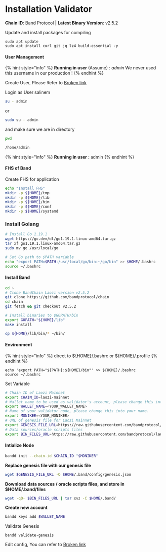 # Installation Validator

**Chain ID**: Band Protocol | **Latest Binary Version**: v2.5.2

Update and install packages for compiling

```
sudo apt update
sudo apt install curl git jq lz4 build-essential -y
```

#### User Management

{% hint style="info" %}
**Running in user** (Assume) : _admin_ We never used this username in our production !
{% endhint %}

Create User, Please Refer to [Broken link](broken-reference "mention")

Login as User salinem

```bash
su - admin
```

or

```bash
sudo su - admin
```

and make sure we are in directory

```bash
pwd

/home/admin
```

{% hint style="info" %}
**Running in user** : admin
{% endhint %}

#### FHS of Band

Create FHS for application

```bash
echo "Install FHS"
mkdir -p ${HOME}/tmp
mkdir -p ${HOME}/lib
mkdir -p ${HOME}/bin
mkdir -p ${HOME}/conf
mkdir -p ${HOME}/systemd
```

### Install Golang

```bash
# Install Go 1.19.1
wget https://go.dev/dl/go1.19.1.linux-amd64.tar.gz
tar xf go1.19.1.linux-amd64.tar.gz
sudo mv go /usr/local/go

# Set Go path to $PATH variable
echo "export PATH=$PATH:/usr/local/go/bin:~/go/bin" >> $HOME/.bashrc
source ~/.bashrc
```

#### Install Band

```bash
cd ~
# Clone BandChain Laozi version v2.5.2
git clone https://github.com/bandprotocol/chain
cd chain
git fetch && git checkout v2.5.2

# Install binaries to $GOPATH/bin
export GOPATH="${HOME}/lib"
make install

cp ${HOME}/lib/bin/* ~/bin/
```

#### Environment

{% hint style="info" %}
direct to ${HOME}/.bashrc or ${HOME}/.profile
{% endhint %}

```
echo 'export PATH="${PATH}:${HOME}/bin"' >> ${HOME}/.bashrc
source ~/.bashrc
```

Set Variable

```bash
# Chain ID of Laozi Mainnet
export CHAIN_ID=laozi-mainnet
# Wallet name to be used as validator's account, please change this into your name (no whitespace).
export WALLET_NAME=<YOUR_WALLET_NAME>
# Name of your validator node, please change this into your name.
export MONIKER=<YOUR_MONIKER>
# URL of genesis file for Laozi Mainnet
export GENESIS_FILE_URL=https://raw.githubusercontent.com/bandprotocol/launch/master/laozi-mainnet/genesis.json
# Data sources/oracle scripts files
export BIN_FILES_URL=https://raw.githubusercontent.com/bandprotocol/launch/master/laozi-mainnet/files.tar.gz
```

#### Intialize Node

```bash
bandd init --chain-id $CHAIN_ID "$MONIKER"
```

**Replace genesis file with our genesis file**

```bash
wget $GENESIS_FILE_URL -O $HOME/.band/config/genesis.json
```

**Download data sources / oracle scripts files, and store in $HOME/.band/files**

```bash
wget -qO- $BIN_FILES_URL | tar xvz -C $HOME/.band/
```

**Create new account**

```bash
bandd keys add $WALLET_NAME
```

Validate Genesis

```
bandd validate-genesis
```

Edit config, You can refer to [Broken link](broken-reference "mention")
